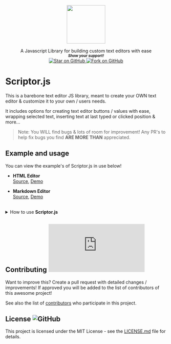<p align="center">
  <img height="120" src="https://user-images.githubusercontent.com/86180097/187007928-a3906345-c8c7-40b7-bb45-d21d179c1100.png" />
</p>
                                                                     


   <p align="center">
  A Javascript Library for building custom text editors with ease
  
  <br>
  <small> <b><i>Show your support!</i> </b></small>
  <br>
   <a href="https://github.com/MarketingPipeline/Scriptor.js">
    <img title="Star on GitHub" src="https://img.shields.io/github/stars/MarketingPipeline/Scriptor.js.svg?style=social&label=Star">
  </a>
  <a href="https://github.com/MarketingPipeline/Scriptor.js/fork">
    <img title="Fork on GitHub" src="https://img.shields.io/github/forks/MarketingPipeline/Scriptor.js.svg?style=social&label=Fork">
  </a>
   </p>  



# Scriptor.js

This is a barebone text editor JS library, meant to create your OWN text editor & customize it to your own / users needs. 

It includes options for creating text editor buttons / values with ease, wrapping selected text, inserting text at last typed or clicked position & more... 

> Note: You WILL find bugs & lots of room for improvement! Any PR's to help fix bugs you find **ARE MORE THAN** appreciated. 


## Example and usage

You can view the example's of Scriptor.js in use below! 

- **HTML Editor**  
  [Source](https://github.com/MarketingPipeline/Scriptor.js/blob/main/demos/html_editor.html),
  [Demo](https://marketingpipeline.github.io/Scriptor.js/demos/html_editor.html) 
  
- **Markdown Editor**  
  [Source](https://github.com/MarketingPipeline/Scriptor.js/blob/main/demos/markdown_editor.html),
  [Demo](https://marketingpipeline.github.io/Scriptor.js/demos/html_editor.html)   
  



<br>

<details>

  <summary>How to use <b>Scriptor.js</b></summary>

<br>

Create a textarea or another HTML element that can hold a <code>value</code> with the id <code>text-editor</code>

Add some buttons like so to add functionalinatiy to your text editor 


```html
  <button class="text-editor-btn" id="btn" value="@" wrap="false"  htmltags="false" type="button">GitHub Mention</button>
   <button class="text-editor-btn" id="btn" value="&#x3C;img src=&#x22;text-editor-btn&#x22;&#x3E;" insert="true"  type="button" htmltags="false">Insert Image Of A Dog</button>

<button class="text-editor-btn" id="btn" value="blockquote" htmltags="true" wrap="True" type="button">Blockquote</button>
```


Include this [script](https://github.com/MarketingPipeline/Scriptor.js/blob/main/version/1.0.0/src/script.js) in the bottom of your HTML document & you're done, you've created a basic custom text editor! 

    <script src="https://cdn.jsdelivr.net/gh/MarketingPipeline/Scriptor.js/version/1.0.0/src/script.js"></script> 






### Button Options


<b>To wrap text with a HTML tags etc..</b>


       <button class="text-editor-btn" id="btn" value="h1" wrap="True" type="button">Add a Comment</button>


<b>To wrap text with a non-HTML tags</b> 

       <button class="text-editor-btn" id="btn" value="~~ " wrap="True" htmltags="false" type="button">Strikethrough</button>


<b>To insert a value</b>


> ^ this needs a better definition / term. 

Note: if text is **highlighted** value will be added before highlighted text selection, if **NOT** the value will be added to last typing position. 

       <button class="text-editor-btn" id="btn" value="@" wrap="false"  type="button">GitHub Mention</button>



<b>To insert a value at last typing or clicked position</b>:


      <button class="text-editor-btn" id="btn" value=":yum: " insert="true" wrap="True" type="button">Add a Comment</button> 


Note(s):
- Wrap options etc do not work on insert buttons. 
- To insert a HTML value such as a image inside of a <code>value</code> attribute you must **encode** it

</details>



## Contributing ![GitHub](https://img.shields.io/github/contributors/MarketingPipeline/Scriptor.js)

Want to improve this? Create a pull request with detailed changes / improvements! If approved you will be added to the list of contributors of this awesome project!


See also the list of
[contributors](https://github.com/MarketingPipeline/Scriptor.js/graphs/contributors) who
participate in this project.

## License ![GitHub](https://img.shields.io/badge/License-MIT-0aa8d2?logo=opensourceinitiative&logoColor=fff)

This project is licensed under the MIT License - see the
[LICENSE.md](https://github.com/MarketingPipeline/Scriptor.js/blob/main/LICENSE) file for
details.
